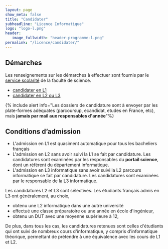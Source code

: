 ```yaml
---
layout: page
show_meta: false
title: "Candidater"
subheadline: "Licence Informatique"
logo: "logo-l.png"
header:
   image_fullwidth: "header-programme-l.png"
permalink: "/licence/candidater/"
---
```




## Démarches ##

Les renseignements sur les démarches à effectuer sont fournis par le [service scolarité](http://unice.fr/faculte-des-sciences/scolarite/dossiers-de-candidature) de la faculté de science.
- [candidater en L1](https://univ-cotedazur.fr/formation/candidater-et-s-inscrire/candidater/candidater-en-licence-1-dut-pass-prepa-ingenieur)
- [candidater en L2 ou L3](https://univ-cotedazur.fr/formation/candidater-et-s-inscrire/candidater/candidater-en-licence-2-licence-3-licence-professionnelle)


{% include alert info="Les dossiers de candidature sont à envoyer par
les plate-formes adéquates (parcoursup, ecandidat, etudes en France,
etc), mais <b>jamais par mail aux responsables d'année</b>"%}


## Conditions d’admission ##

- L'admission en L1 est quasiment automatique pour tous les bacheliers français
- L'admission en L2 sans avoir suivi la L1 se fait par candidature. Les candidatures sont examinées par les responsables du **portail science**, dont un référent du département informatique.
- L'admission en L3 informatique sans avoir suivi la L2 parcours informatique se fait par candidature. Les candidatures sont examinées par le responsable de la L3 informatique.

Les candidatures L2 et L3 sont sélectives. Les étudiants français admis en L3 ont généralement, au choix,

- obtenu une L2 informatique dans une autre université
- effectué une classe préparatoire ou une année en école d'ingénieur,
- obtenu un DUT avec une moyenne supérieure à 12,

De plus, dans tous les cas, les candidatures retenues sont celles d'étudiants
qui  ont suivi de nombreux cours d'informatique, y compris d'informatique théorique, permettant de prétendre à une équivalence avec les cours de L1 et L2.
